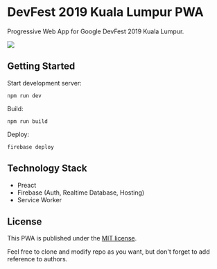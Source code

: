 # DevFest 2019 Kuala Lumpur PWA

Progressive Web App for Google DevFest 2019 Kuala Lumpur.

![](https://i.imgur.com/QCyPvdX.jpg)

## Getting Started

Start development server:

`npm run dev`

Build:

`npm run build`

Deploy:

`firebase deploy`

## Technology Stack

* Preact
* Firebase (Auth, Realtime Database, Hosting)
* Service Worker

## License

This PWA is published under the [MIT license](/LICENSE.md).

Feel free to clone and modify repo as you want, but don't forget to add reference to authors.
